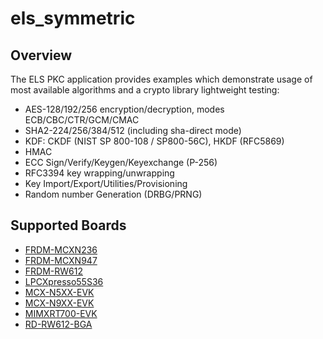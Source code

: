 # els_symmetric

## Overview
The ELS PKC application provides examples which demonstrate usage of most available algorithms and a crypto library lightweight testing:
- AES-128/192/256 encryption/decryption, modes ECB/CBC/CTR/GCM/CMAC
- SHA2-224/256/384/512 (including sha-direct mode)
- KDF: CKDF (NIST SP 800-108 / SP800-56C), HKDF (RFC5869)
- HMAC
- ECC Sign/Verify/Keygen/Keyexchange (P-256)
- RFC3394 key wrapping/unwrapping
- Key Import/Export/Utilities/Provisioning
- Random number Generation (DRBG/PRNG)

## Supported Boards
- [FRDM-MCXN236](../../_boards/frdmmcxn236/els_pkc_examples/els_symmetric/example_board_readme.md)
- [FRDM-MCXN947](../../_boards/frdmmcxn947/els_pkc_examples/els_symmetric/example_board_readme.md)
- [FRDM-RW612](../../_boards/frdmrw612/els_pkc_examples/els_symmetric/example_board_readme.md)
- [LPCXpresso55S36](../../_boards/lpcxpresso55s36/els_pkc_examples/els_symmetric/example_board_readme.md)
- [MCX-N5XX-EVK](../../_boards/mcxn5xxevk/els_pkc_examples/els_symmetric/example_board_readme.md)
- [MCX-N9XX-EVK](../../_boards/mcxn9xxevk/els_pkc_examples/els_symmetric/example_board_readme.md)
- [MIMXRT700-EVK](../../_boards/mimxrt700evk/els_pkc_examples/els_symmetric/example_board_readme.md)
- [RD-RW612-BGA](../../_boards/rdrw612bga/els_pkc_examples/els_symmetric/example_board_readme.md)
